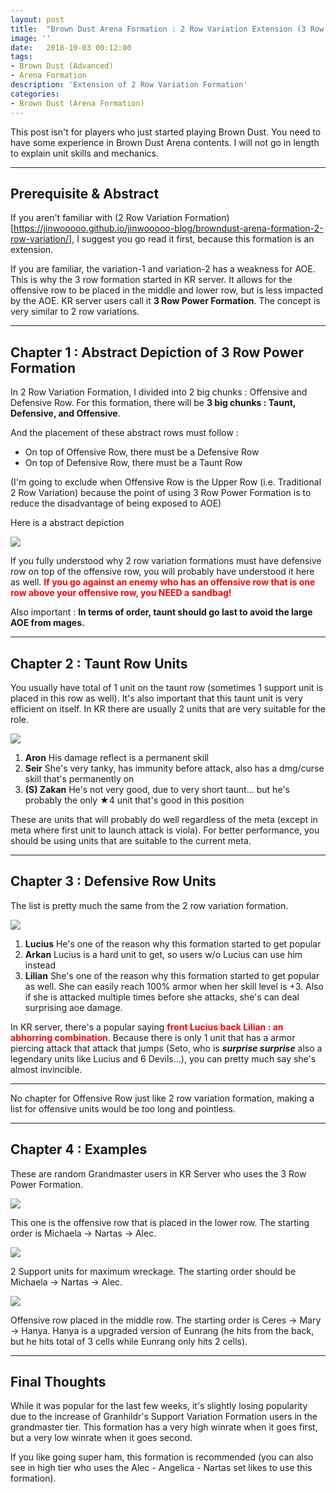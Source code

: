 ```yaml
---
layout: post
title:  "Brown Dust Arena Formation : 2 Row Variation Extension (3 Row Power Formation)"
image: ''
date:   2018-10-03 00:12:00
tags:
- Brown Dust (Advanced)
- Arena Formation
description: 'Extension of 2 Row Variation Formation'
categories:
- Brown Dust (Arena Formation)
---
```


This post isn't for players who just started playing Brown Dust. You need to have some experience in Brown Dust Arena contents. I will not go in length to explain unit skills and mechanics.

---

## Prerequisite & Abstract

If you aren't familiar with (2 Row Variation Formation)[https://jinwooooo.github.io/jinwooooo-blog/browndust-arena-formation-2-row-variation/], I suggest you go read it first, because this formation is an extension.

If you are familiar, the variation-1 and variation-2 has a weakness for AOE. This is why the 3 row formation started in KR server. It allows for the offensive row to be placed in the middle and lower row, but is less impacted by the AOE. KR server users call it **3 Row Power Formation**. The concept is very similar to 2 row variations.

---

## Chapter 1 : Abstract Depiction of 3 Row Power Formation

In 2 Row Variation Formation, I divided into 2 big chunks : Offensive and Defensive Row. For this formation, there will be **3 big chunks : Taunt, Defensive, and Offensive**.

And the placement of these abstract rows must follow :

* On top of Offensive Row, there must be a Defensive Row
* On top of Defensive Row, there must be a Taunt Row

(I'm going to exclude when Offensive Row is the Upper Row (i.e. Traditional 2 Row Variation) because the point of using 3 Row Power Formation is to reduce the disadvantage of being exposed to AOE)

Here is a abstract depiction

<img src="../uploads/browndust-3-row-power-formation-abstract-sample.jpg">

If you fully understood why 2 row variation formations must have defensive row on top of the offensive row, you will probably have understood it here as well. <span style="color:red">**If you go against an enemy who has an offensive row that is one row above your offensive row, you NEED a sandbag!**</span>

Also important : **In terms of order, taunt should go last to avoid the large AOE from mages.**

---

## Chapter 2 : Taunt Row Units

You usually have total of 1 unit on the taunt row (sometimes 1 support unit is placed in this row as well). It's also important that this taunt unit is very efficient on itself. In KR there are usually 2 units that are very suitable for the role.

<img src="../uploads/browndust-3-row-power-formation-taunt-unit-example.jpg">

1. **Aron** His damage reflect is a permanent skill
2. **Seir** She's very tanky, has immunity before attack, also has a dmg/curse skill that's permanently on
3. **(S) Zakan** He's not very good, due to very short taunt... but he's probably the only ★4 unit that's good in this position

These are units that will probably do well regardless of the meta (except in meta where first unit to launch attack is viola). For better performance, you should be using units that are suitable to the current meta.

---

## Chapter 3 : Defensive Row Units

The list is pretty much the same from the 2 row variation formation.

<img src="../uploads/browndust-3-row-power-formation-defensive-unit-example.jpg">

1. **Lucius** He's one of the reason why this formation started to get popular
2. **Arkan** Lucius is a hard unit to get, so users w/o Lucius can use him instead
3. **Lilian** She's one of the reason why this formation started to get popular as well. She can easily reach 100% armor when her skill level is +3. Also if she is attacked multiple times before she attacks, she's can deal surprising aoe damage.

In KR server, there's a popular saying <span style="color:red">**front Lucius back Lilian : an abhorring combination**</span>. Because there is only 1 unit that has a armor piercing attack that attack that jumps (Seto, who is ***surprise surprise*** also a legendary units like Lucius and 6 Devils...), you can pretty much say she's almost invincible.

---

No chapter for Offensive Row just like 2 row variation formation, making a list for offensive units would be too long and pointless.

---
## Chapter 4 : Examples

These are random Grandmaster users in KR Server who uses the 3 Row Power Formation.

<img src="../uploads/browndust-3-row-power-formation-sample-1.jpg">

This one is the offensive row that is placed in the lower row. The starting order is Michaela → Nartas → Alec.

<img src="../uploads/browndust-3-row-power-formation-sample-2.jpg">

2 Support units for maximum wreckage. The starting order should be Michaela → Nartas → Alec.

<img src="../uploads/browndust-3-row-power-formation-sample-3.jpg">

Offensive row placed in the middle row. The starting order is Ceres → Mary → Hanya. Hanya is a upgraded version of Eunrang (he hits from the back, but he hits total of 3 cells while Eunrang only hits 2 cells).

---

## Final Thoughts

While it was popular for the last few weeks, it's slightly losing popularity due to the increase of Granhildr's Support Variation Formation users in the grandmaster tier. This formation has a very high winrate when it goes first, but a very low winrate when it goes second.

If you like going super ham, this formation is recommended (you can also see in high tier who uses the Alec - Angelica - Nartas set likes to use this formation).
